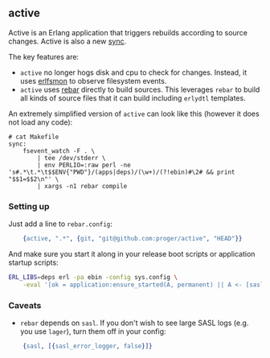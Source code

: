 ## active

Active is an Erlang application that triggers rebuilds according to source changes.
Active is also a new [sync](https://github.com/rustyio/sync).

The key features are:

* `active` no longer hogs disk and cpu to check for changes.
Instead, it uses [erlfsmon](https://github.com/proger/erlfsmon) to observe filesystem events.
* `active` uses [rebar](https://github.com/basho/rebar) directly to build sources.
This leverages `rebar` to build all kinds of source files that it can build including `erlydtl` templates.

An extremely simplified version of `active` can look like this (however it does not load any code):

```make
# cat Makefile
sync:
	fsevent_watch -F . \
		| tee /dev/stderr \
		| env PERLIO=:raw perl -ne 's#.*\t.*\t$$ENV{"PWD"}/(apps|deps)/(\w+)/(?!ebin)#\2# && print "$$1=$$2\n"' \
		| xargs -n1 rebar compile
```

### Setting up

Just add a line to `rebar.config`:

```erlang
    {active, ".*", {git, "git@github.com:proger/active", "HEAD"}}
```

And make sure you start it along in your release boot scripts or application startup scripts:

```sh
ERL_LIBS=deps erl -pa ebin -config sys.config \
    -eval '[ok = application:ensure_started(A, permanent) || A <- [sasl,lager,gproc,erlfsmon,compiler,crypto,syntax_tools,tools,rebar,active]]'
```

### Caveats

* `rebar` depends on `sasl`. If you don't wish to see large SASL logs (e.g. you use `lager`),
turn them off in your config:

```erlang
    {sasl, [{sasl_error_logger, false}]}
```
